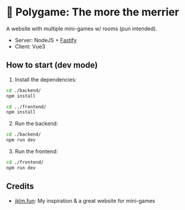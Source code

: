 # 🎉 Polygame: The more the merrier

A website with multiple mini-games w/ rooms (pun intended).

- Server: NodeJS + [Fastify](https://www.fastify.io/)
- Client: Vue3

## How to start (dev mode)

1. Install the dependencies:

```sh
cd ./backend/
npm install

cd ../frontend/
npm install
```

2. Run the backend:

```sh
cd ./backend/
npm run dev
```

3. Run the frontend:

```sh
cd ./frontend/
npm run dev
```

## Credits

- [jklm.fun](https://jklm.fun/): My inspiration & a great website for mini-games
